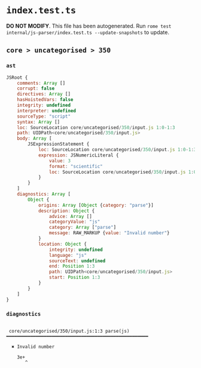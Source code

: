 # `index.test.ts`

**DO NOT MODIFY**. This file has been autogenerated. Run `rome test internal/js-parser/index.test.ts --update-snapshots` to update.

## `core > uncategorised > 350`

### `ast`

```javascript
JSRoot {
	comments: Array []
	corrupt: false
	directives: Array []
	hasHoistedVars: false
	integrity: undefined
	interpreter: undefined
	sourceType: "script"
	syntax: Array []
	loc: SourceLocation core/uncategorised/350/input.js 1:0-1:3
	path: UIDPath<core/uncategorised/350/input.js>
	body: Array [
		JSExpressionStatement {
			loc: SourceLocation core/uncategorised/350/input.js 1:0-1:3
			expression: JSNumericLiteral {
				value: 3
				format: "scientific"
				loc: SourceLocation core/uncategorised/350/input.js 1:0-1:3
			}
		}
	]
	diagnostics: Array [
		Object {
			origins: Array [Object {category: "parse"}]
			description: Object {
				advice: Array []
				categoryValue: "js"
				category: Array ["parse"]
				message: RAW_MARKUP {value: "Invalid number"}
			}
			location: Object {
				integrity: undefined
				language: "js"
				sourceText: undefined
				end: Position 1:3
				path: UIDPath<core/uncategorised/350/input.js>
				start: Position 1:3
			}
		}
	]
}
```

### `diagnostics`

```

 core/uncategorised/350/input.js:1:3 parse(js) ━━━━━━━━━━━━━━━━━━━━━━━━━━━━━━━━━━━━━━━━━━━━━━━━━━━━━

  ✖ Invalid number

    3e+
       ^


```
